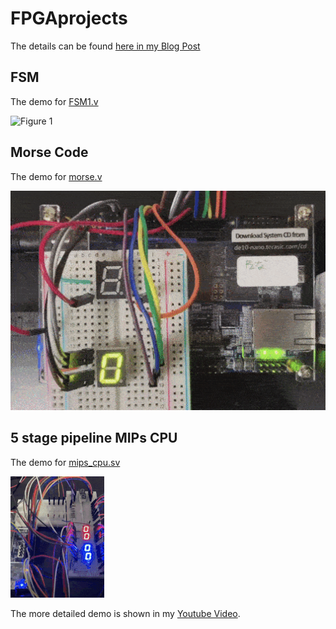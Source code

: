 # FPGAprojects


The details can be found [here in my Blog Post](https://dev.to/lambdamamba/using-the-gpio-for-external-inputs-and-outputs-for-fancy-fpga-projects-2697)

## FSM
The demo for [FSM1.v](./FSM/FSM1.v)

![Figure 1](demo/fsmdemo.gif) 


## Morse Code
The demo for [morse.v](./MORSE/morse.v)

![Figure 1](demo/morsedemo.gif) 


## 5 stage pipeline MIPs CPU
The demo for [mips_cpu.sv](./PIPELINE_CPU/mips_cpu.sv)

![Figure 1](demo/cpudemo.gif)



The more detailed demo is shown in my [Youtube Video](https://youtu.be/NWythYaezBQ).
